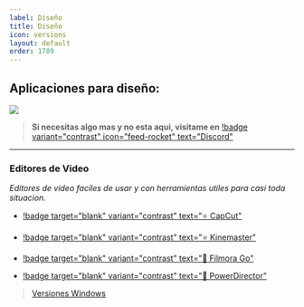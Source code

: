 ```yaml
---
label: Diseño
title: Diseño
icon: versions
layout: default
order: 1789
---
```



## Aplicaciones para diseño:

![](https://i.postimg.cc/nhtTt1RP/Header-PC.png)

> **Si necesitas algo mas y no esta aqui, visitame en** [!badge variant="contrast" icon="feed-rocket" text="Discord"](https://discord.gg/hVKeY3uEru) 
---

### Editores de Video

*Editores de video faciles de usar y con herramientas utiles para casi toda situacion.*      

- [!badge target="blank" variant="contrast" text="⭐  CapCut"](https://modyolo.com/capcut-video-editor.html)

- [!badge target="blank" variant="contrast" text="⭐  Kinemaster"](https://modyolo.com/kinemaster-pro.html)

- [!badge target="blank" variant="contrast" text="🔷  Filmora Go"](https://liteapks.com/download/filmorago-854)

- [!badge target="blank" variant="contrast" text="🔷  PowerDirector"](https://modyolo.com/powerdirector.html)

> [Versiones Windows](/Escritorio/e-diseño.md)